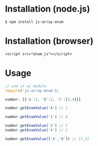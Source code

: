 
# Installation (node.js)

    $ npm install js-array-enum

# Installation (browser)

    <script src="enum.js"></script>

# Usage

````js
// use it as module
require('js-array-enum');

number: [{'A':1, 'B':2, 'C':[3,4]}]

number.getEnumValue('A') // 1

number.getEnumValue('1') // A

number.getEnumValue('3') // C
number.getEnumValue('4') // C

number.getEnumValue(['A','B']) // [1,2]
````
